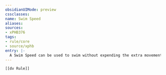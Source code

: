 ```yaml
---
obsidianUIMode: preview
cssclasses:
name: Swim Speed
aliases:
sources:
- xPHB376
tags:
- rule/core
- source/xphb
entry: |-
  A Swim Speed can be used to swim without expending the extra movement normally associated with swimming.
---
```


```meta-bind-embed
[[dv Rule]]
```